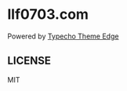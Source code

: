 # llf0703.com

Powered by [Typecho Theme Edge](https://github.com/Llf0703/Typecho-Theme-Edge)

## LICENSE

MIT